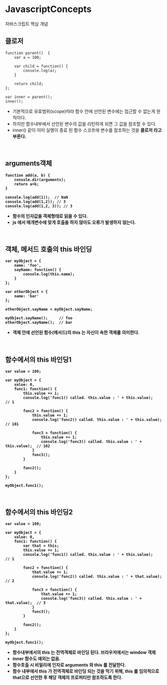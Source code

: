 # JavascriptConcepts
자바스크립트 핵심 개념

## 클로저

```
function parent()  {
	var a = 100;
	
	var child = function() {
		console.log(a);
	}
	
	return child;
};

var inner = parent();
inner();
```

- 기본적으로 유효범위(scope)따라 함수 안에 선언된 변수에는 접근할 수 없는게 원칙이다.
- 하지만 함수내부에서 선언된 변수의 값을 리턴하게 되면 그 값을 참조할 수 있다.
- inner() 같이 이미 실행이 종료 된 함수 스코프에 변수를 참조하는 것을 <b>클로저<b/> 라고 부른다.
  
<br>
  
## arguments객체

```
function add(a, b) {
	console.dir(arguments);
	return a+b;
}

console.log(add(1));  // NaN
console.log(add(1,2)); // 3
console.log(add(1,2, 3)); // 3
```

- 함수의 인자값을 객체형태로 읽을 수 있다.
- js 에서 매개변수에 맞게 호출을 하지 않아도 오류가 발생하지 않는다.

<br>

## 객체, 메서드 호출의 this 바인딩

```
var myObject = {
	name: 'foo',
	sayName: function() {
		console.log(this.name);
	}
};

var otherObject = {
	name: 'bar'
};

otherObject.sayName = myObject.sayName;

myObject.sayName(); 	// foo
otherObject.sayName();  // bar
```

- 객체 안에 선언된 함수(메서드)의 this 는 자신이 속한 객체를 의미한다.

<br>

## 함수에서의 this 바인딩1

```
var value = 100;

var myObject = {
	value: 0,
	func1: function() {	
		this.value += 1;
		console.log('func1() called. this.value : ' + this.value);   // 1
		
		func2 = function() {
			this.value += 1;
			console.log('func2() called. this.value : ' + this.value);   // 101
			
			func3 = function() {
				this.value += 1;
				console.log('func3() called. this.value : ' + this.value);  // 102
			}
			func3();
		}
		
		func2();
	}
};

myObject.func1();
```

<br>

## 함수에서의 this 바인딩2


```
var value = 100;

var myObject = {
	value: 0,
	func1: function() {	
		var that = this;
		this.value += 1;
		console.log('func1() called. this.value : ' + this.value);   // 1
		
		func2 = function() {
			that.value += 1;
			console.log('func2() called. this.value : ' + that.value);   // 2
			
			func3 = function() {
				that.value += 1;
				console.log('func3() called. this.value : ' + that.value);  // 3
			}
			func3();
		}
		
		func2();
	}
};

myObject.func1();
```

- 함수내부에서의 this 는 전역객체로 바인딩 된다. 브라우저에서는 window 객체
- inner 함수도 예외는 없음.
- 함수호출 시 비밀리에 인자로 arguments 와 this 를 전달한다.
- 함수 내부에서 this 가 전역객체로 바인딩 되는 것을 막기 위해, this 를 임의적으로 that으로 선언한 후 해당 객체의 프로퍼티만 참조하도록 한다.
